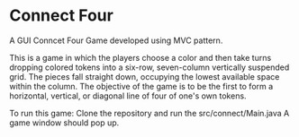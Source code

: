 # Connect Four

A GUI Conncet Four Game developed using MVC pattern. 

This is a game in which the players choose a color and then take turns dropping colored tokens into a six-row,
seven-column vertically suspended grid. 
The pieces fall straight down, occupying the lowest available space within the column. 
The objective of the game is to be the first to form a horizontal, vertical, or diagonal line of four of one's own tokens.

To run this game:
Clone the repository and run the src/connect/Main.java
A game window should pop up.
